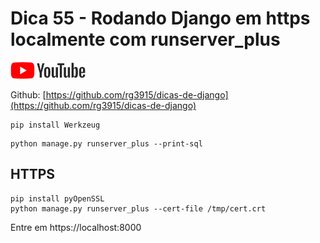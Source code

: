 # Dica 55 - Rodando Django em https localmente com runserver_plus

<a href="">
    <img src="../.gitbook/assets/youtube.png">
</a>

Github: [https://github.com/rg3915/dicas-de-django](https://github.com/rg3915/dicas-de-django)

```
pip install Werkzeug
```

```
python manage.py runserver_plus --print-sql
```

## HTTPS

```
pip install pyOpenSSL
python manage.py runserver_plus --cert-file /tmp/cert.crt
```

Entre em https://localhost:8000

